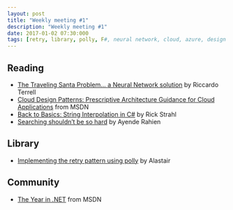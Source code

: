 ```yaml
---
layout: post
title: "Weekly meeting #1"
description: "Weekly meeting #1"
date: 2017-01-02 07:30:000
tags: [retry, library, polly, F#, neural network, cloud, azure, design pattern, C#, dotnet]
---
```


## Reading

* <a href="http://www.rickyterrell.com/?p=97">The Traveling Santa Problem... a Neural Network solution</a> by Riccardo Terrell
* <a href="https://msdn.microsoft.com/fr-fr/library/dn568099.aspx">Cloud Design Patterns: Prescriptive Architecture Guidance for Cloud Applications</a> from MSDN
* <a href="https://weblog.west-wind.com/posts/2016/Dec/27/Back-to-Basics-String-Interpolation-in-C">Back to Basics: String Interpolation in C#</a> by Rick Strahl
* <a href="https://ayende.com/blog/176482/searching-shouldnt-be-so-hard">Searching shouldn’t be so hard</a> by Ayende Rahien

## Library

* <a href="https://alastaircrabtree.com/implementing-the-retry-pattern-using-polly/">Implementing the retry pattern using polly</a> by Alastair

## Community

* <a href="https://blogs.msdn.microsoft.com/dotnet/2016/12/13/the-year-in-net-visual-studio-2017-rc-and-net-core-updated-on-net-with-stephen-cleary-and-luis-valencia-ulterius-inferno-bastion-logeek-night/">The Year in .NET</a> from MSDN
